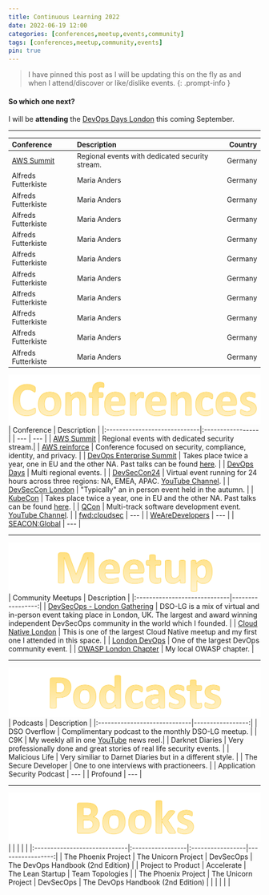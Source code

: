 ```yaml
---
title: Continuous Learning 2022
date: 2022-06-19 12:00
categories: [conferences,meetup,events,community]
tags: [conferences,meetup,community,events]
pin: true
---
```

> I have pinned this post as I will be updating this on the fly as and when I attend/discover or like/dislike events.
{: .prompt-info }

#### So which one next?
I will be **attending** the [DevOps Days London](https://devopsdays.org/events/2022-london/welcome/) this coming September.

---

| Conference                      | Description          | Country |
|:-----------------------------|:-----------------|--------:|
| [AWS Summit](https://aws.amazon.com/events/summits/?awsf.events-location=*all&awsf.events-series=*all)          | Regional events with dedicated security stream.     | Germany |
| Alfreds Futterkiste          | Maria Anders     | Germany |
| Alfreds Futterkiste          | Maria Anders     | Germany |
| Alfreds Futterkiste          | Maria Anders     | Germany |
| Alfreds Futterkiste          | Maria Anders     | Germany |
| Alfreds Futterkiste          | Maria Anders     | Germany |
| Alfreds Futterkiste          | Maria Anders     | Germany |
| Alfreds Futterkiste          | Maria Anders     | Germany |
| Alfreds Futterkiste          | Maria Anders     | Germany |
| Alfreds Futterkiste          | Maria Anders     | Germany |
| Alfreds Futterkiste          | Maria Anders     | Germany |


![Title](/assets/conferences1.svg)
| Conference                   | Description      |
|:-----------------------------|:-----------------|
| ---          | --- |
| [AWS Summit](https://aws.amazon.com/events/summits/?awsf.events-location=*all&awsf.events-series=*all)          | Regional events with dedicated security stream.|
| [AWS reinforce](https://reinforce.awsevents.com/)               | Conference focused on security, compliance, identity, and privacy.    |
| [DevOps Enterprise Summit](https://events.itrevolution.com/) | Takes place twice a year, one in EU and the other NA.  Past talks can be found [here](https://videos.itrevolution.com/). |
| [DevOps Days](https://devopsdays.org/) | Multi regional events. |
| [DevSecCon24](https://www.devseccon.com/events/devseccon24) | Virtual event running for 24 hours across three regions: NA, EMEA, APAC. [YouTube Channel](https://www.youtube.com/c/DevSecCon). |
| [DevSecCon London](https://www.devseccon.com/events/london) | "Typically" an in person event held in the autumn. |
| [KubeCon](https://events.linuxfoundation.org/?_sf_s=kubecon) | Takes place twice a year, one in EU and the other NA.  Past talks can be found [here](https://www.youtube.com/c/cloudnativefdn). |
| [QCon](https://qconferences.com/) | Multi-track software development event.  [YouTube Channel](https://www.youtube.com/nctv/featured). |
| [fwd:cloudsec](https://fwdcloudsec.org/) | --- |
| [WeAreDevelopers](https://www.wearedevelopers.com/world-congress/) | --- |
| [SEACON:Global](https://www.seacom.online/) | --- |


---

![Title](/assets/meetup.svg)
| Community Meetups                  | Description      |
|:-----------------------------|-----------------:|
| [DevSecOps - London Gathering](https://dsolg.com/) | DSO-LG is a mix of virtual and in-person event taking place in London, UK.  The largest and award winning independent DevSecOps community in the world which I founded. |
| [Cloud Native London](https://www.meetup.com/cloud-native-london/) | This is one of the largest Cloud Native meetup and my first one I attended in this space. |
| [London DevOps](https://www.meetup.com/london-devops/) | One of the largest DevOps community event. |
| [OWASP London Chapter](https://www.meetup.com/owasp-london/) | My local OWASP chapter. |


---

![Title](/assets/podcasts.svg)
| Podcasts                   | Description      |
|:-----------------------------|-----------------:|
| DSO Overflow | Complimentary podcast to the monthly DSO-LG meetup. |
| C9K | My weekly all in one [YouTube](https://www.youtube.com/channel/UCuj1ByVjn4uagdu4vE82LgA) news reel.|
| Darknet Diaries | Very professionally done and great stories of real life security events. |
| Malicious Life | Very similiar to Darnet Diaries but in a different style. |
| The Secure Developer | One to one interviews with practioneers. |
| Application Security Podcast | --- |
| Profound | --- |

---

![Title](/assets/books.svg)
|                    |       |       |       |
|:-----------------------------|:-----------------|:-----------------|-----------------:|
| The Phoenix Project | The Unicorn Project | DevSecOps | The DevOps Handbook (2nd Edition) |
| Project to Product | Accelerate | The Lean Startup | Team Topologies |
| The Phoenix Project | The Unicorn Project | DevSecOps | The DevOps Handbook (2nd Edition) |
|                    |       |       |       |







